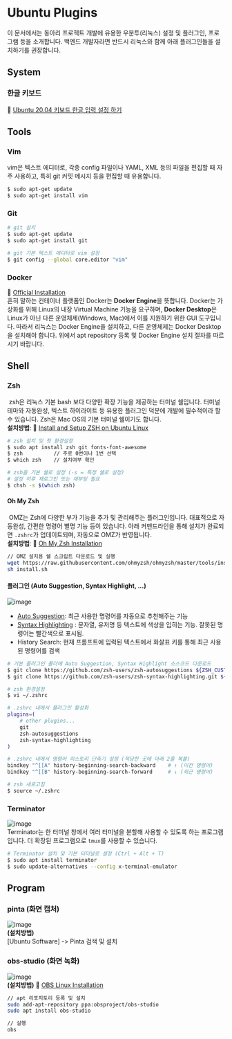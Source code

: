# Ubuntu Plugins
 이 문서에서는 동아리 프로젝트 개발에 유용한 우분투(리눅스) 설정 및 플러그인, 프로그램 등을 소개합니다. 백엔드 개발자라면 반드시 리눅스와 함께 아래 플러그인들을 설치하기를 권장합니다.

## System
### 한글 키보드
🔗 [Ubuntu 20.04 키보드 한글 입력 설정 하기](https://shanepark.tistory.com/231)  

## Tools

### Vim
 vim은 텍스트 에디터로, 각종 config 파일이나 YAML, XML 등의 파일을 편집할 때 자주 사용하고, 특히 git 커밋 메시지 등을 편집할 때 유용합니다.
```bash
$ sudo apt-get update
$ sudo apt-get install vim 
```

### Git
```bash
# git 설치
$ sudo apt-get update
$ sudo apt-get install git

# git 기본 텍스트 에디터로 vim 설정
$ git config --global core.editor "vim"
```

### Docker
🔗 [Official Installation](https://docs.docker.com/engine/install/ubuntu/)  
흔히 말하는 컨테이너 플랫폼인 Docker는 **Docker Engine**을 뜻합니다. Docker는 가상화를 위해 Linux의 내장 Virtual Machine 기능을 요구하며, **Docker Desktop**은 Linux가 아닌 다른 운영체제(Windows, Mac)에서 이를 지원하기 위한 GUI 도구입니다. 따라서 리눅스는 Docker Engine을 설치하고, 다른 운영체제는 Docker Desktop을 설치해야 합니다. 위에서 apt repository 등록 및 Docker Engine 설치 절차를 따르시기 바랍니다.

## Shell

### Zsh
&nbsp;zsh은 리눅스 기본 bash 보다 다양한 확장 기능을 제공하는 터미널 쉘입니다. 터미널 테마와 자동완성, 텍스트 하이라이트 등 유용한 플러그인 덕분에 개발에 필수적이라 할 수 있습니다. Zsh은 Mac OS의 기본 터미널 쉘이기도 합니다.  
**설치방법**: 🔗 [Install and Setup ZSH on Ubuntu Linux](https://itsfoss.com/zsh-ubuntu/#install-zsh-on-ubuntu)
```bash
# zsh 설치 및 첫 환경설정
$ sudo apt install zsh git fonts-font-awesome
$ zsh          // 주로 0번이나 1번 선택
$ which zsh    // 설치여부 확인

# zsh을 기본 쉘로 설정 (-s = 특정 쉘로 설정)
# 설정 이후 재로그인 또는 재부팅 필요
$ chsh -s $(which zsh)
```
#### Oh My Zsh
&nbsp;OMZ는 Zsh에 다양한 부가 기능을 추가 및 관리해주는 플러그인입니다. 대표적으로 자동완성, 간편한 명령어 별명 기능 등이 있습니다. 아래 커맨드라인을 통해 설치가 완료되면 ```.zshrc```가 업데이트되며, 자동으로 OMZ가 반영됩니다.  
**설치방법**: 🔗 [Oh My Zsh Installation](https://github.com/ohmyzsh/ohmyzsh/tree/master#basic-installation)
```bash
// OMZ 설치용 쉘 스크립트 다운로드 및 실행
wget https://raw.githubusercontent.com/ohmyzsh/ohmyzsh/master/tools/install.sh
sh install.sh
```

#### 플러그인 (Auto Suggestion, Syntax Highlight, ...)
![image](https://github.com/ApptiveDev/.github/assets/51331195/98b9c881-5707-4f52-b1e1-6a15eade34b1)
- [Auto Suggestion](https://github.com/zsh-users/zsh-autosuggestions/blob/master/INSTALL.md#oh-my-zsh): 최근 사용한 명령어를 자동으로 추천해주는 기능
- [Syntax Highlighting](https://github.com/zsh-users/zsh-syntax-highlighting/blob/master/INSTALL.md#oh-my-zsh) : 문자열, 유저명 등 텍스트에 색상을 입히는 기능. 잘못된 명령어는 빨간색으로 표시됨.
- History Search: 현재 프롬프트에 입력된 텍스트에서 화살표 키를 통해 최근 사용된 명령어를 검색
```bash
# 기본 플러그인 폴더에 Auto Suggestion, Syntax Highlight 소스코드 다운로드
$ git clone https://github.com/zsh-users/zsh-autosuggestions ${ZSH_CUSTOM:-~/.oh-my-zsh/custom}/plugins/zsh-autosuggestions
$ git clone https://github.com/zsh-users/zsh-syntax-highlighting.git ${ZSH_CUSTOM:-~/.oh-my-zsh/custom}/plugins/zsh-syntax-highlighting

# zsh 환경설정
$ vi ~/.zshrc

# .zshrc 내에서 플러그인 활성화
plugins=( 
    # other plugins...
    git
    zsh-autosuggestions
    zsh-syntax-highlighting
)

# .zshrc 내에서 명령어 히스토리 단축기 설정 (적당한 곳에 아래 2줄 복붙)
bindkey "^[[A" history-beginning-search-backward    # ↑ (이전 명령어)
bindkey "^[[B" history-beginning-search-forward     # ↓ (최근 명령어)

# zsh 새로고침
$ source ~/.zshrc
```

### Terminator
![image](https://github.com/ApptiveDev/.github/assets/51331195/c57fd26b-fbef-4f88-a159-f93d2f466822)  
Terminator는 한 터미널 창에서 여러 터미널을 분할해 사용할 수 있도록 하는 프로그램입니다. 더 확장된 프로그램으로 `tmux`를 사용할 수 있습니다.
```bash
# Terminator 설치 및 기본 터미널로 설정 (Ctrl + Alt + T)
$ sudo apt install terminator
$ sudo update-alternatives --config x-terminal-emulator
```

## Program
### pinta (화면 캡처)
![image](https://github.com/ApptiveDev/.github/assets/51331195/06d7dc22-7b28-4690-b7a8-19cd556a74c4)  
**(설치방법)**  
[Ubuntu Software] -> Pinta 검색 및 설치


### obs-studio (화면 녹화)
![image](https://github.com/ApptiveDev/.github/assets/51331195/75c23bdb-9a0e-4e8e-a2e7-7e674304555c)  
**(설치방법)** 🔗 [OBS Linux Installation](https://obsproject.com/kb/linux-installation)  
```bash
// apt 리포지토리 등록 및 설치
sudo add-apt-repository ppa:obsproject/obs-studio
sudo apt install obs-studio

// 실행
obs
```
